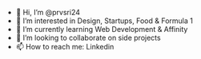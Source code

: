 - 👋 Hi, I’m @prvsri24
- 👀 I’m interested in Design, Startups, Food & Formula 1
- 🌱 I’m currently learning Web Development & Affinity
- 💞️ I’m looking to collaborate on side projects
- 📫 How to reach me: Linkedin

<!---
prvsri24/prvsri24 is a ✨ special ✨ repository because its `README.md` (this file) appears on your GitHub profile.
You can click the Preview link to take a look at your changes.
--->

